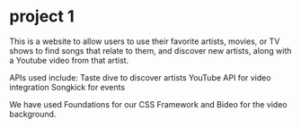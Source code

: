 # project 1

This is a website to allow users to use their favorite artists, movies, or TV shows to find songs that relate to them, and discover new artists, along with a Youtube video from that artist.

APIs used include:
Taste dive to discover artists
YouTube API for video integration
Songkick for events

We have used Foundations for our CSS Framework and Bideo for the video background.
